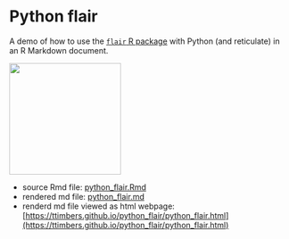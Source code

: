 # Python flair

A demo of how to use the [`flair` R package](https://kbodwin.github.io/flair/index.html) with Python (and reticulate) in an R Markdown document. 

<img src="https://github.com/kbodwin/flair/blob/master/man/figures/flair_hex.png?raw=true" width=200> 

- source Rmd file: [python_flair.Rmd](python_flair.Rmd)
- rendered md file: [python_flair.md](python_flair.md)
- renderd md file viewed as html webpage: [https://ttimbers.github.io/python_flair/python_flair.html](https://ttimbers.github.io/python_flair/python_flair.html)
